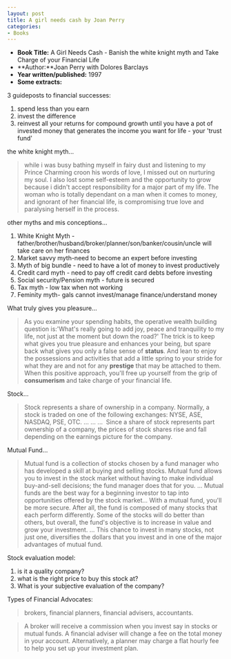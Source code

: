 ```yaml
---
layout: post
title: A girl needs cash by Joan Perry
categories:
- Books
---
```


- **Book Title:** A Girl Needs Cash - Banish the white knight myth and Take Charge of your Financial Life
- **Author:**Joan Perry with Dolores Barclays
- **Year written/published:** 1997
- **Some extracts:**

3 guideposts to financial successes:

1. spend less than you earn
2. invest the difference
3. reinvest all your returns for compound growth until you have a pot of invested money that generates the income you want for life - your 'trust fund'

the white knight myth...

> while i was busy bathing myself in fairy dust and listening to my Prince Charming croon his words of love, I missed out on nurturing my soul. I also lost some self-esteem and the opportunity to grow because i didn't accept responsibility for a major part of my life. The woman who is totally dependant on a man when it comes to money, and ignorant of her financial life, is compromising true love and paralysing herself in the process.

other myths and mis conceptions...

1. White Knight Myth - father/brother/husband/broker/planner/son/banker/cousin/uncle will take care on her finances
2. Market savvy myth-need to become an expert before investing
3. Myth of big bundle - need to have a lot of money to invest productively
4. Credit card myth - need to pay off credit card debts before investing
5. Social security/Pension myth - future is secured
6. Tax myth - low tax when not working
7. Feminity myth- gals cannot invest/manage finance/understand money

What truly gives you pleasure...

> As you examine your spending habits, the operative wealth building question is:'What's really going to add joy, peace and tranquility to my life, not just at the moment but down the road?' The trick is to keep what gives you true pleasure and enhances your being, but spare back what gives you only a false sense of **status**. And lean to enjoy the possessions and activities that add a little spring to your stride for what they are and not for any **prestige** that may be attached to them. When this positive approach, you'll free up yourself from the grip of **consumerism** and take charge of your financial life.

Stock...

> Stock represents a share of ownership in a company. Normally, a stock is traded on one of the following exchanges: NYSE, ASE, NASDAQ, PSE, OTC. ... ... ...  Since a share of stock represents part ownership of a company, the prices of stock shares rise and fall depending on the earnings picture for the company.

Mutual Fund...

> Mutual fund is a collection of stocks chosen by a fund manager who has developed a skill at buying and selling stocks. Mutual fund allows you to invest in the stock market without having to make individual buy-and-sell decisions; the fund manager does that for you. ... Mutual funds are the best way for a beginning investor to tap into opportunities offered by the stock market... With a mutual fund, you'll be more secure. After all, the fund is composed of many stocks that each perform differently. Some of the stocks will do better than others, but overall, the fund's objective is to increase in value and grow your investment. ... This chance to invest in many stocks, not just one, diversifies the dollars that you invest and in one of the major advantages of mutual fund.

Stock evaluation model:

1. is it a quality company?
2. what is the right price to buy this stock at?
3. What is your subjective evaluation of the company?

Types of Financial Advocates:

> brokers, financial planners, financial advisers, accountants.

> A broker will receive a commission when you invest say in stocks or mutual funds. A financial adviser will change a fee on the total money in your account. Alternatively, a planner may charge a flat hourly fee to help you set up your investment plan.
